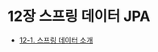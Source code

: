 # 12장 스프링 데이터 JPA
- [12-1. 스프링 데이터 소개](12-1.%EC%8A%A4%ED%94%84%EB%A7%81%20%EB%8D%B0%EC%9D%B4%ED%84%B0%20JPA%20%EC%86%8C%EA%B0%9C.md)
